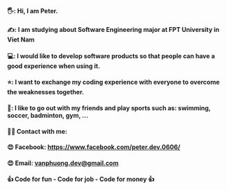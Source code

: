 #### 🖐️: Hi, I am Peter.
#### ✍️: I am studying about Software Engineering major at FPT University in Viet Nam
#### 💻: I would like to develop software products so that people can have a good experience when using it.
#### ⭐: I want to exchange my coding experience with everyone to overcome the weaknesses together.
#### ️️🏸: I like to go out with my friends and play sports such as: swimming, soccer, badminton, gym, ...
#### 🤜🤛 Contact with me: 
#### 😍 Facebook: https://www.facebook.com/peter.dev.0606/
#### 😍 Email: vanphuong.dev@gmail.com
#### 👍 Code for fun - Code for job - Code for money 👍
